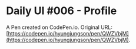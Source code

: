 # Daily UI #006 - Profile

A Pen created on CodePen.io. Original URL: [https://codepen.io/hyungjungson/pen/QWZVbjM](https://codepen.io/hyungjungson/pen/QWZVbjM).

